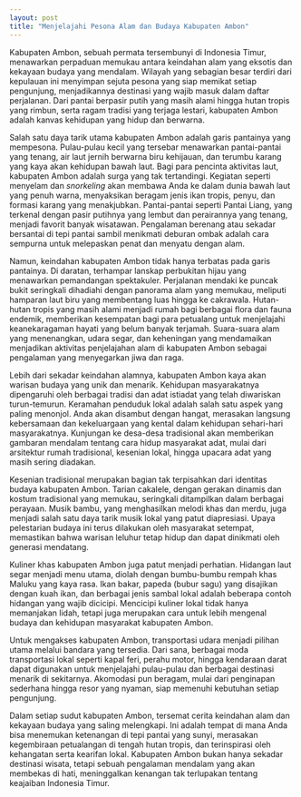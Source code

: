 ```yaml
---
layout: post
title: "Menjelajahi Pesona Alam dan Budaya Kabupaten Ambon"
---
```


Kabupaten Ambon, sebuah permata tersembunyi di Indonesia Timur, menawarkan perpaduan memukau antara keindahan alam yang eksotis dan kekayaan budaya yang mendalam. Wilayah yang sebagian besar terdiri dari kepulauan ini menyimpan sejuta pesona yang siap memikat setiap pengunjung, menjadikannya destinasi yang wajib masuk dalam daftar perjalanan. Dari pantai berpasir putih yang masih alami hingga hutan tropis yang rimbun, serta ragam tradisi yang terjaga lestari, kabupaten Ambon adalah kanvas kehidupan yang hidup dan berwarna.

Salah satu daya tarik utama kabupaten Ambon adalah garis pantainya yang mempesona. Pulau-pulau kecil yang tersebar menawarkan pantai-pantai yang tenang, air laut jernih berwarna biru kehijauan, dan terumbu karang yang kaya akan kehidupan bawah laut. Bagi para pencinta aktivitas laut, kabupaten Ambon adalah surga yang tak tertandingi. Kegiatan seperti menyelam dan *snorkeling* akan membawa Anda ke dalam dunia bawah laut yang penuh warna, menyaksikan beragam jenis ikan tropis, penyu, dan formasi karang yang menakjubkan. Pantai-pantai seperti Pantai Liang, yang terkenal dengan pasir putihnya yang lembut dan perairannya yang tenang, menjadi favorit banyak wisatawan. Pengalaman berenang atau sekadar bersantai di tepi pantai sambil menikmati deburan ombak adalah cara sempurna untuk melepaskan penat dan menyatu dengan alam.

Namun, keindahan kabupaten Ambon tidak hanya terbatas pada garis pantainya. Di daratan, terhampar lanskap perbukitan hijau yang menawarkan pemandangan spektakuler. Perjalanan mendaki ke puncak bukit seringkali dihadiahi dengan panorama alam yang memukau, meliputi hamparan laut biru yang membentang luas hingga ke cakrawala. Hutan-hutan tropis yang masih alami menjadi rumah bagi berbagai flora dan fauna endemik, memberikan kesempatan bagi para petualang untuk menjelajahi keanekaragaman hayati yang belum banyak terjamah. Suara-suara alam yang menenangkan, udara segar, dan keheningan yang mendamaikan menjadikan aktivitas penjelajahan alam di kabupaten Ambon sebagai pengalaman yang menyegarkan jiwa dan raga.

Lebih dari sekadar keindahan alamnya, kabupaten Ambon kaya akan warisan budaya yang unik dan menarik. Kehidupan masyarakatnya dipengaruhi oleh berbagai tradisi dan adat istiadat yang telah diwariskan turun-temurun. Keramahan penduduk lokal adalah salah satu aspek yang paling menonjol. Anda akan disambut dengan hangat, merasakan langsung kebersamaan dan kekeluargaan yang kental dalam kehidupan sehari-hari masyarakatnya. Kunjungan ke desa-desa tradisional akan memberikan gambaran mendalam tentang cara hidup masyarakat adat, mulai dari arsitektur rumah tradisional, kesenian lokal, hingga upacara adat yang masih sering diadakan.

Kesenian tradisional merupakan bagian tak terpisahkan dari identitas budaya kabupaten Ambon. Tarian cakalele, dengan gerakan dinamis dan kostum tradisional yang memukau, seringkali ditampilkan dalam berbagai perayaan. Musik bambu, yang menghasilkan melodi khas dan merdu, juga menjadi salah satu daya tarik musik lokal yang patut diapresiasi. Upaya pelestarian budaya ini terus dilakukan oleh masyarakat setempat, memastikan bahwa warisan leluhur tetap hidup dan dapat dinikmati oleh generasi mendatang.

Kuliner khas kabupaten Ambon juga patut menjadi perhatian. Hidangan laut segar menjadi menu utama, diolah dengan bumbu-bumbu rempah khas Maluku yang kaya rasa. Ikan bakar, papeda (bubur sagu) yang disajikan dengan kuah ikan, dan berbagai jenis sambal lokal adalah beberapa contoh hidangan yang wajib dicicipi. Mencicipi kuliner lokal tidak hanya memanjakan lidah, tetapi juga merupakan cara untuk lebih mengenal budaya dan kehidupan masyarakat kabupaten Ambon.

Untuk mengakses kabupaten Ambon, transportasi udara menjadi pilihan utama melalui bandara yang tersedia. Dari sana, berbagai moda transportasi lokal seperti kapal feri, perahu motor, hingga kendaraan darat dapat digunakan untuk menjelajahi pulau-pulau dan berbagai destinasi menarik di sekitarnya. Akomodasi pun beragam, mulai dari penginapan sederhana hingga resor yang nyaman, siap memenuhi kebutuhan setiap pengunjung.

Dalam setiap sudut kabupaten Ambon, tersemat cerita keindahan alam dan kekayaan budaya yang saling melengkapi. Ini adalah tempat di mana Anda bisa menemukan ketenangan di tepi pantai yang sunyi, merasakan kegembiraan petualangan di tengah hutan tropis, dan terinspirasi oleh kehangatan serta kearifan lokal. Kabupaten Ambon bukan hanya sekadar destinasi wisata, tetapi sebuah pengalaman mendalam yang akan membekas di hati, meninggalkan kenangan tak terlupakan tentang keajaiban Indonesia Timur.
